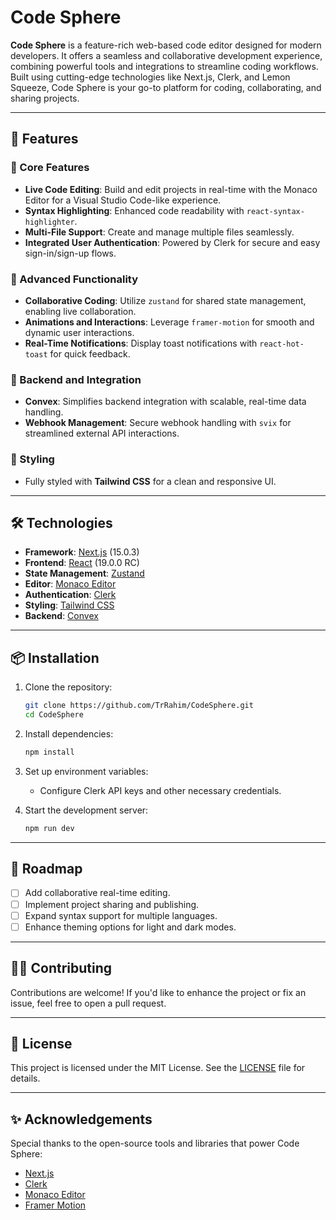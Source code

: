 # Code Sphere

**Code Sphere** is a feature-rich web-based code editor designed for modern developers. It offers a seamless and collaborative development experience, combining powerful tools and integrations to streamline coding workflows. Built using cutting-edge technologies like Next.js, Clerk, and Lemon Squeeze, Code Sphere is your go-to platform for coding, collaborating, and sharing projects.

---

## 🚀 Features

### 🎯 Core Features
- **Live Code Editing**: Build and edit projects in real-time with the Monaco Editor for a Visual Studio Code-like experience.
- **Syntax Highlighting**: Enhanced code readability with `react-syntax-highlighter`.
- **Multi-File Support**: Create and manage multiple files seamlessly.
- **Integrated User Authentication**: Powered by Clerk for secure and easy sign-in/sign-up flows.

### 🌟 Advanced Functionality
- **Collaborative Coding**: Utilize `zustand` for shared state management, enabling live collaboration.
- **Animations and Interactions**: Leverage `framer-motion` for smooth and dynamic user interactions.
- **Real-Time Notifications**: Display toast notifications with `react-hot-toast` for quick feedback.

### 📡 Backend and Integration
- **Convex**: Simplifies backend integration with scalable, real-time data handling.
- **Webhook Management**: Secure webhook handling with `svix` for streamlined external API interactions.

### 🎨 Styling
- Fully styled with **Tailwind CSS** for a clean and responsive UI.

---

## 🛠️ Technologies

- **Framework**: [Next.js](https://nextjs.org) (15.0.3)
- **Frontend**: [React](https://reactjs.org) (19.0.0 RC)
- **State Management**: [Zustand](https://github.com/pmndrs/zustand)
- **Editor**: [Monaco Editor](https://github.com/suren-atoyan/monaco-react)
- **Authentication**: [Clerk](https://clerk.dev)
- **Styling**: [Tailwind CSS](https://tailwindcss.com)
- **Backend**: [Convex](https://www.convex.dev)

---

## 📦 Installation

1. Clone the repository:
   ```bash
   git clone https://github.com/TrRahim/CodeSphere.git
   cd CodeSphere
   ```

2. Install dependencies:
   ```bash
   npm install
   ```

3. Set up environment variables:
   - Configure Clerk API keys and other necessary credentials.

4. Start the development server:
   ```bash
   npm run dev
   ```

---

## 🚧 Roadmap

- [ ] Add collaborative real-time editing.
- [ ] Implement project sharing and publishing.
- [ ] Expand syntax support for multiple languages.
- [ ] Enhance theming options for light and dark modes.

---

## 🧑‍💻 Contributing

Contributions are welcome! If you'd like to enhance the project or fix an issue, feel free to open a pull request.

---

## 📄 License

This project is licensed under the MIT License. See the [LICENSE](LICENSE) file for details.

---

## ✨ Acknowledgements

Special thanks to the open-source tools and libraries that power Code Sphere:
- [Next.js](https://nextjs.org)
- [Clerk](https://clerk.dev)
- [Monaco Editor](https://github.com/suren-atoyan/monaco-react)
- [Framer Motion](https://www.framer.com/motion)
